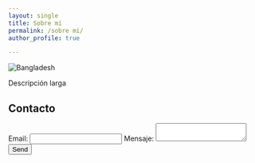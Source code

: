 ```yaml
---
layout: single
title: Sobre mí
permalink: /sobre mi/
author_profile: true

---
```

![Bangladesh](https://i.imgur.com/71mKnBC.jpg)


Descripción larga




## Contacto

<form
  action="https://formspree.io/f/mvoegnro"
  method="POST"
>
  <label>
    Email:
    <input type="email" name="email">
  </label>
  <label>
    Mensaje:
    <textarea name="message"></textarea>
  </label>
  <!-- your other form fields go here -->
  <button type="submit">Send</button>
</form>